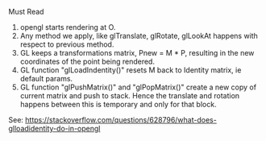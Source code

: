 Must Read  
1. opengl starts rendering at O.  
2. Any method we apply, like glTranslate, glRotate, glLookAt happens with respect to previous method.  
3. GL keeps a transformations matrix, Pnew = M * P, resulting in the new coordinates of the point being rendered.  
4. GL function "glLoadIndentity()" resets M back to Identity matrix, ie default params.  
5. GL function "glPushMatrix()" and "glPopMatrix()" create a new copy of current matrix and push to stack. Hence the translate and 
rotation happens between this is temporary and only for that block.

See: https://stackoverflow.com/questions/628796/what-does-glloadidentity-do-in-opengl
